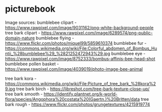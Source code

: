 # picturebook
Image sources:
bumblebee clipart - https://www.rawpixel.com/image/9031162/png-white-background-people
tree bark clipart - https://www.rawpixel.com/image/6289574/png-public-domain-nature
bumblebee flying - https://www.flickr.com/photos/miquel99/5859610374
bumblebee fur - https://commons.wikimedia.org/wiki/File:Colorful_abdomen_of_Bombus_Huntii_%28bumblebee%29_%2821252472943%29.jpg
bumblebee eye - https://www.rawpixel.com/image/8752333/bombus-affinis-bee-head-shot
bumblebee pollen basket - https://www.rawpixel.com/image/4039019/photo-image-bee-animal

tree bark kora - https://commons.wikimedia.org/wiki/File:Picture_of_tree_bark_%28kora%29.jpg
tree bark birch - https://libreshot.com/tree-bark-texture-close-up/
tree bark smooth - https://identify.plantnet.org/k-world-flora/species/Angophora%20costata%20(Gaertn.)%20Britten/data
tree bark rough - https://www.flickr.com/photos/grungetextures/4215919774
